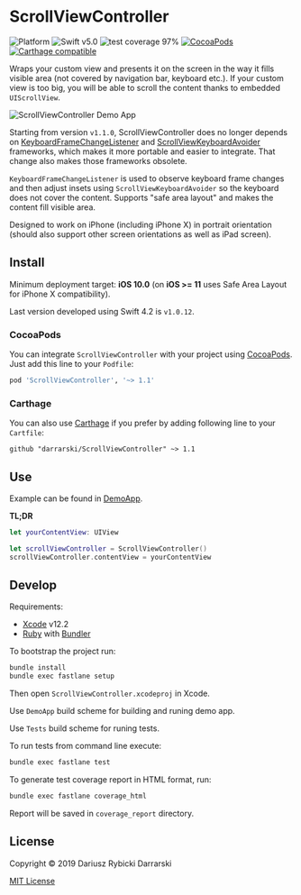 # ScrollViewController

![Platform](https://img.shields.io/badge/platform-iOS-333333.svg)
![Swift v5.0](https://img.shields.io/badge/swift-v5.0-orange.svg)
![test coverage 97%](https://img.shields.io/badge/test_covergage-97%25-success.svg)
[![CocoaPods](https://img.shields.io/cocoapods/v/ScrollViewController.svg)](https://cocoapods.org/pods/ScrollViewController)
[![Carthage compatible](https://img.shields.io/badge/Carthage-compatible-4BC51D.svg?style=flat)](https://github.com/Carthage/Carthage)

Wraps your custom view and presents it on the screen in the way it fills visible area (not covered by navigation bar, keyboard etc.). If your custom view is too big, you will be able to scroll the content thanks to embedded `UIScrollView`.

![ScrollViewController Demo App](Misc/ScrollViewController_DemoApp.gif)

Starting from version `v1.1.0`, ScrollViewController does no longer depends on [KeyboardFrameChangeListener](https://github.com/darrarski/KeyboardFrameChangeListener) and [ScrollViewKeyboardAvoider](https://github.com/darrarski/ScrollViewKeyboardAvoider) frameworks, which makes it more portable and easier to integrate. That change also makes those frameworks obsolete.

`KeyboardFrameChangeListener` is used to observe keyboard frame changes and then
adjust insets using `ScrollViewKeyboardAvoider` so the keyboard does not cover the content. Supports "safe area layout" and makes the content fill visible area.

Designed to work on iPhone (including iPhone X) in portrait orientation (should also support other screen orientations as well as iPad screen).

## Install

Minimum deployment target: **iOS 10.0** (on **iOS >= 11** uses Safe Area Layout for iPhone X compatibility). 

Last version developed using Swift 4.2 is `v1.0.12`.

### CocoaPods

You can integrate `ScrollViewController` with your project using [CocoaPods](https://cocoapods.org). Just add this line to your `Podfile`:

```ruby
pod 'ScrollViewController', '~> 1.1'
```

### Carthage

You can also use [Carthage](https://github.com/Carthage/Carthage) if you prefer by adding following line to your `Cartfile`:

```
github "darrarski/ScrollViewController" ~> 1.1
```

## Use

Example can be found in [DemoApp](DemoApp).

**TL;DR**

```swift
let yourContentView: UIView

let scrollViewController = ScrollViewController()
scrollViewController.contentView = yourContentView
```

## Develop

Requirements:

- [Xcode](https://developer.apple.com/xcode/) v12.2
- [Ruby](https://www.ruby-lang.org/) with [Bundler](https://bundler.io/pl)

To bootstrap the project run:

```sh
bundle install
bundle exec fastlane setup
```

Then open `ScrollViewController.xcodeproj` in Xcode.

Use `DemoApp` build scheme for building and runing demo app.

Use `Tests` build scheme for runing tests.

To run tests from command line execute:

```sh
bundle exec fastlane test
```

To generate test coverage report in HTML format, run:

```sh
bundle exec fastlane coverage_html
```

Report will be saved in `coverage_report` directory.


## License

Copyright © 2019 Dariusz Rybicki Darrarski

[MIT License](LICENSE)
